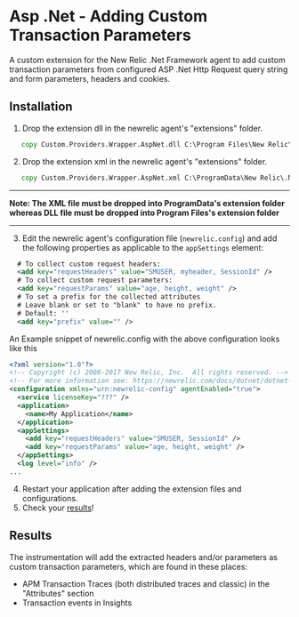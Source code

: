 # Asp .Net - Adding Custom Transaction Parameters

A custom extension for the New Relic .Net Framework agent to add custom transaction parameters from configured ASP .Net Http Request query string and form parameters, headers and cookies.

## Installation

1. Drop the extension dll in the newrelic agent's "extensions" folder.

```cmd
   copy Custom.Providers.Wrapper.AspNet.dll C:\Program Files\New Relic\.NET Agent\Extensions\
```

2. Drop the extension xml in the newrelic agent's "extensions" folder.

```cmd
   copy Custom.Providers.Wrapper.AspNet.xml C:\ProgramData\New Relic\.NET Agent\Extensions
```

***
**Note: The XML file must be dropped into ProgramData's extension folder whereas DLL file must be dropped into Program Files's extension folder**
***

3. Edit the newrelic agent's configuration file (`newrelic.config`) and add the following properties as applicable to the `appSettings` element:

```xml
  # To collect custom request headers:
  <add key="requestHeaders" value="SMUSER, myheader, SessionId" />
  # To collect custom request parameters:
  <add key="requestParams" value="age, height, weight" />
  # To set a prefix for the collected attributes
  # Leave blank or set to "blank" to have no prefix.
  # Default: ''
  <add key="prefix" value="" />
```

An Example snippet of newrelic.config with the above configuration looks like this

```xml
<?xml version="1.0"?>
<!-- Copyright (c) 2008-2017 New Relic, Inc.  All rights reserved. -->
<!-- For more information see: https://newrelic.com/docs/dotnet/dotnet-agent-configuration -->
<configuration xmlns="urn:newrelic-config" agentEnabled="true">
  <service licenseKey="???" />
  <application>
    <name>My Application</name>
  </application>
  <appSettings>
    <add key="requestHeaders" value="SMUSER, SessionId" />
    <add key="requestParams" value="age, height, weight" />
  </appSettings>
  <log level="info" />
...
```
4. Restart your application after adding the extension files and configurations.
3. Check your [results](#results)!

## Results

The instrumentation will add the extracted headers and/or parameters as custom transaction parameters, which are found in these places:

- APM Transaction Traces (both distributed traces and classic) in the "Attributes" section
- Transaction events in Insights





